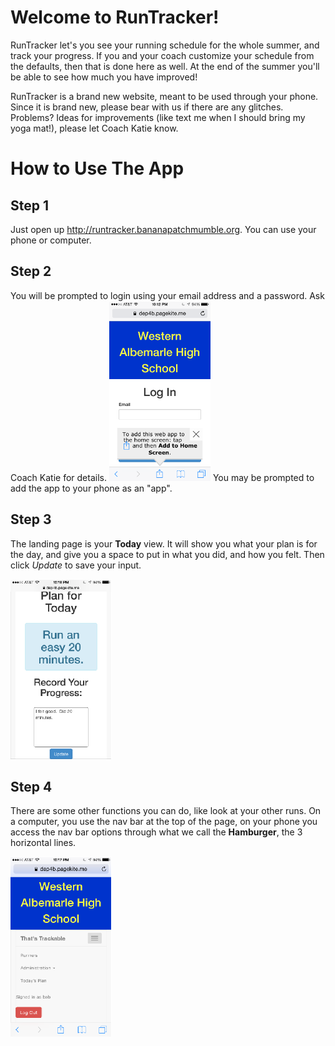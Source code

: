 # Welcome to RunTracker!

RunTracker let's you see your running schedule for the whole summer, and track your progress.   If you  and your coach customize your schedule from the defaults, then that is done here as well.   At the end of the summer you'll be able to see how much you have improved!

RunTracker is a brand new website, meant to be used through your phone.   Since it is brand new, please bear with us if there are any glitches.  Problems?  Ideas for improvements (like text me when I should bring my yoga mat!), please let Coach Katie know.

# How to Use The App

## Step 1
Just open up http://runtracker.bananapatchmumble.org.  You can use your phone or computer.

## Step 2
You will be prompted to login using your email address and a password.  Ask Coach Katie for details.
![](img_login.png)
You may be prompted to add the app to your phone as an "app".

## Step 3
The landing page is your **Today** view.  It will show you what your plan is for the day, and give you a space to put in what you did, and how you felt.  Then click *Update* to save your input.

![](img_today.png)

## Step 4
There are some other functions you can do, like look at your other runs.  On a computer, you use the nav bar at the top of the page, on your phone you access the nav bar options through what we call the **Hamburger**, the 3 horizontal lines.

![](img_hamburger.png)


